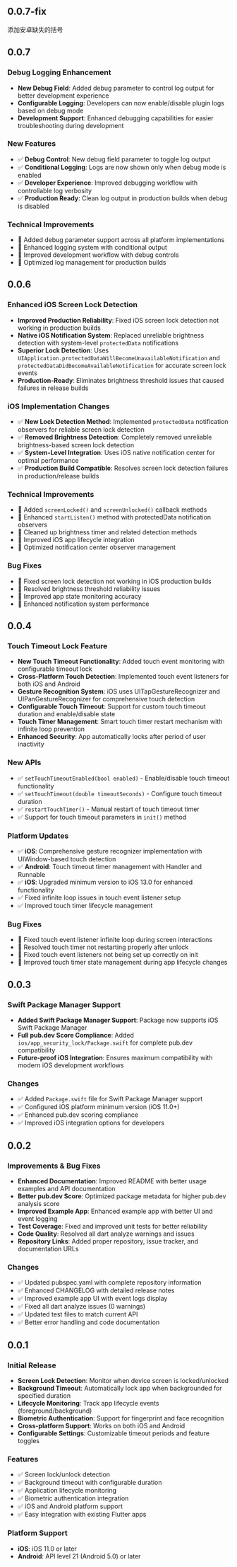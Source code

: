 ## 0.0.7-fix
添加安卓缺失的括号

## 0.0.7

### Debug Logging Enhancement

* **New Debug Field**: Added debug parameter to control log output for better development experience
* **Configurable Logging**: Developers can now enable/disable plugin logs based on debug mode
* **Development Support**: Enhanced debugging capabilities for easier troubleshooting during development

### New Features

- ✅ **Debug Control**: New debug field parameter to toggle log output
- ✅ **Conditional Logging**: Logs are now shown only when debug mode is enabled
- ✅ **Developer Experience**: Improved debugging workflow with controllable log verbosity
- ✅ **Production Ready**: Clean log output in production builds when debug is disabled

### Technical Improvements

- 🔧 Added debug parameter support across all platform implementations
- 🔧 Enhanced logging system with conditional output
- 🔧 Improved development workflow with debug controls
- 🔧 Optimized log management for production builds

## 0.0.6

### Enhanced iOS Screen Lock Detection

* **Improved Production Reliability**: Fixed iOS screen lock detection not working in production builds
* **Native iOS Notification System**: Replaced unreliable brightness detection with system-level `protectedData` notifications
* **Superior Lock Detection**: Uses `UIApplication.protectedDataWillBecomeUnavailableNotification` and `protectedDataDidBecomeAvailableNotification` for accurate screen lock events
* **Production-Ready**: Eliminates brightness threshold issues that caused failures in release builds

### iOS Implementation Changes

- ✅ **New Lock Detection Method**: Implemented `protectedData` notification observers for reliable screen lock detection
- ✅ **Removed Brightness Detection**: Completely removed unreliable brightness-based screen lock detection
- ✅ **System-Level Integration**: Uses iOS native notification center for optimal performance
- ✅ **Production Build Compatible**: Resolves screen lock detection failures in production/release builds

### Technical Improvements

- 🔧 Added `screenLocked()` and `screenUnlocked()` callback methods
- 🔧 Enhanced `startListen()` method with protectedData notification observers
- 🔧 Cleaned up brightness timer and related detection methods
- 🔧 Improved iOS app lifecycle integration
- 🔧 Optimized notification center observer management

### Bug Fixes

- 🐛 Fixed screen lock detection not working in iOS production builds
- 🐛 Resolved brightness threshold reliability issues
- 🐛 Improved app state monitoring accuracy
- 🐛 Enhanced notification system performance

## 0.0.4

### Touch Timeout Lock Feature

* **New Touch Timeout Functionality**: Added touch event monitoring with configurable timeout lock
* **Cross-Platform Touch Detection**: Implemented touch event listeners for both iOS and Android
* **Gesture Recognition System**: iOS uses UITapGestureRecognizer and UIPanGestureRecognizer for comprehensive touch detection
* **Configurable Touch Timeout**: Support for custom touch timeout duration and enable/disable state
* **Touch Timer Management**: Smart touch timer restart mechanism with infinite loop prevention
* **Enhanced Security**: App automatically locks after period of user inactivity

### New APIs

- ✅ `setTouchTimeoutEnabled(bool enabled)` - Enable/disable touch timeout functionality
- ✅ `setTouchTimeout(double timeoutSeconds)` - Configure touch timeout duration
- ✅ `restartTouchTimer()` - Manual restart of touch timeout timer
- ✅ Support for touch timeout parameters in `init()` method

### Platform Updates

- ✅ **iOS**: Comprehensive gesture recognizer implementation with UIWindow-based touch detection
- ✅ **Android**: Touch timeout timer management with Handler and Runnable
- ✅ **iOS**: Upgraded minimum version to iOS 13.0 for enhanced functionality
- ✅ Fixed infinite loop issues in touch event listener setup
- ✅ Improved touch timer lifecycle management

### Bug Fixes

- 🐛 Fixed touch event listener infinite loop during screen interactions
- 🐛 Resolved touch timer not restarting properly after unlock
- 🐛 Fixed touch event listeners not being set up correctly on init
- 🐛 Improved touch timer state management during app lifecycle changes

## 0.0.3

### Swift Package Manager Support

* **Added Swift Package Manager Support**: Package now supports iOS Swift Package Manager
* **Full pub.dev Score Compliance**: Added `ios/app_security_lock/Package.swift` for complete pub.dev compatibility
* **Future-proof iOS Integration**: Ensures maximum compatibility with modern iOS development workflows

### Changes

- ✅ Added `Package.swift` file for Swift Package Manager support
- ✅ Configured iOS platform minimum version (iOS 11.0+)
- ✅ Enhanced pub.dev scoring compliance
- ✅ Improved iOS integration options for developers

## 0.0.2

### Improvements & Bug Fixes

* **Enhanced Documentation**: Improved README with better usage examples and API documentation
* **Better pub.dev Score**: Optimized package metadata for higher pub.dev analysis score
* **Improved Example App**: Enhanced example app with better UI and event logging
* **Test Coverage**: Fixed and improved unit tests for better reliability
* **Code Quality**: Resolved all dart analyze warnings and issues
* **Repository Links**: Added proper repository, issue tracker, and documentation URLs

### Changes

- ✅ Updated pubspec.yaml with complete repository information
- ✅ Enhanced CHANGELOG with detailed release notes
- ✅ Improved example app UI with event logs display
- ✅ Fixed all dart analyze issues (0 warnings)
- ✅ Updated test files to match current API
- ✅ Better error handling and code documentation

## 0.0.1

### Initial Release

* **Screen Lock Detection**: Monitor when device screen is locked/unlocked
* **Background Timeout**: Automatically lock app when backgrounded for specified duration
* **Lifecycle Monitoring**: Track app lifecycle events (foreground/background)
* **Biometric Authentication**: Support for fingerprint and face recognition
* **Cross-platform Support**: Works on both iOS and Android
* **Configurable Settings**: Customizable timeout periods and feature toggles

### Features

- ✅ Screen lock/unlock detection
- ✅ Background timeout with configurable duration
- ✅ Application lifecycle monitoring
- ✅ Biometric authentication integration
- ✅ iOS and Android platform support
- ✅ Easy integration with existing Flutter apps

### Platform Support

- **iOS**: iOS 11.0 or later
- **Android**: API level 21 (Android 5.0) or later
